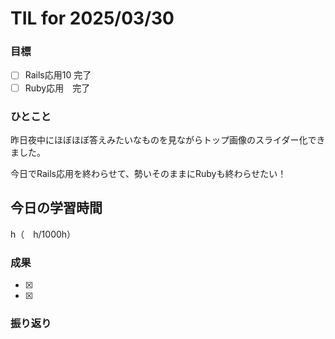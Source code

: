 # TIL for 2025/03/30

### 目標

- [ ] Rails応用10 完了
- [ ] Ruby応用　完了

### ひとこと

昨日夜中にほぼほぼ答えみたいなものを見ながらトップ画像のスライダー化できました。

今日でRails応用を終わらせて、勢いそのままにRubyも終わらせたい！

## 今日の学習時間

  h（　h/1000h）
  
### 成果

- [x]
- [x]
 
### 振り返り 

